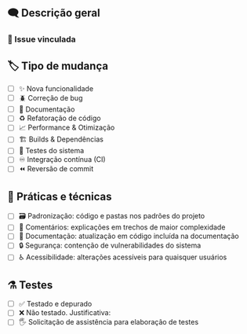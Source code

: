 <!--
  Para Pull Requests em andamento, por favor, use o recurso de PR de rascunho (Draft PR),
  Consulte https://github.blog/2019-02-14-introducing-draft-pull-requests para mais detalhes.

  Para uma revisão/resposta oportuna, evite forçar envio de commits adicionais se o seu PR já recebeu revisões ou comentários

  Antes de enviar um Pull Request, por favor, garanta que você tenha feito o seguinte:
  - 👷‍♀️ Crie PRs concisos, objetivos e diretos. Na maioria dos casos, isto será viável
  - ✅ Execução de testes para as mudanças enviadas.
  - 📝 Inclusão de mensagens de commit descritivas e concisas.
  - 📗 Atualização da documentação incluindo mídias relevantes (captura ou gravação de tela).
-->

## 🗨️ Descrição geral

<!-- 
  Por favor, inclua um resumo da mudança e qual problema está sendo corrigido de no máximo 3 linhas.
  Inclua também a motivação e o contexto. Liste quaisquer dependências ou frameworks necessários para esta mudança
-->

### 🔗 Issue vinculada

<!--
  Vincule uma issue do Github

  Ex: Feat #123
  Ex2: Fix #123
  Ex3: Build #123
-->

## 🏷️ Tipo de mudança

<!-- Assinale todas as categorias elegíveis -->

- [ ] ✨ Nova funcionalidade
- [ ] 🪲 Correção de bug
- [ ] 📜 Documentação
- [ ] ♻️ Refatoração de código
- [ ] 📈 Performance & Otimização
- [ ] 🏗️ Builds & Dependências
- [ ] 🧪 Testes do sistema
- [ ] ♾️ Integração contínua (CI)
- [ ] ⏪ Reversão de commit

<!-- ## 📖 Instruções de uso [opcional]

Informe sobre como testar as suas mudanças com notações
sobre dispositivos e navegadores no qual as mudanças foram testadas, assim como quaisquer
captura de tela e/ou gravações relevantes para demonstrar as mudanças feitas na interface do usuário

## 📸 Capturas de tela

Insira capturas de tela nesta seção para ajudar a ilustrar aos revisores o que está sendo alterado e proposto como mudança
-->

## 🎯 Práticas e técnicas

<!-- Assinale cada item inserindo um "X" nos colchetes -->

- [ ] 🗃️ Padronização: código e pastas nos padrões do projeto
- [ ] 💬 Comentários: explicações em trechos de maior complexidade
- [ ] 📝 Documentação: atualização em código incluída na documentação
- [ ] 🔒 Segurança: contenção de vulnerabilidades do sistema
- [ ] ♿ Acessibilidade: alterações acessíveis para quaisquer usuários

## ⚗️ Testes

- [ ] ✅ Testado e depurado
- [ ] ❌ Não testado. Justificativa:
- [ ] 🖐️ Solicitação de assistência para elaboração de testes

<!--
  ## 📝 Tarefas necessárias pós-implementação [opcional]

  - [ ] Tarefa 1
  - [ ] Tarefa 2
  - [ ] Tarefa 3
-->